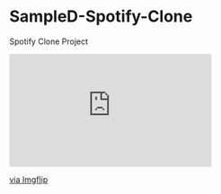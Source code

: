 # SampleD-Spotify-Clone
Spotify Clone Project
<div style="width:360px;max-width:100%;"><div style="height:0;padding-bottom:55.83%;position:relative;"><iframe width="360" height="201" style="position:absolute;top:0;left:0;width:100%;height:100%;" frameBorder="0" src="https://imgflip.com/embed/6w9red"></iframe></div><p><a href="https://imgflip.com/gif/6w9red">via Imgflip</a></p></div>

